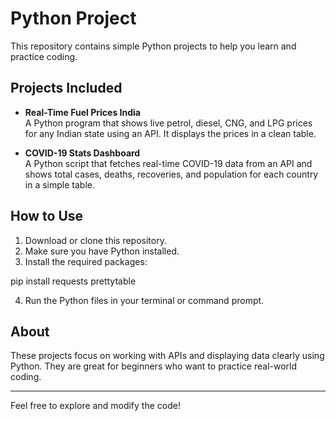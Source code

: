 # Python Project

This repository contains simple Python projects to help you learn and practice coding.

## Projects Included

- **Real-Time Fuel Prices India**  
  A Python program that shows live petrol, diesel, CNG, and LPG prices for any Indian state using an API. It displays the prices in a clean table.

- **COVID-19 Stats Dashboard**  
  A Python script that fetches real-time COVID-19 data from an API and shows total cases, deaths, recoveries, and population for each country in a simple table.

## How to Use

1. Download or clone this repository.
2. Make sure you have Python installed.
3. Install the required packages:  

pip install requests prettytable

4. Run the Python files in your terminal or command prompt.

## About

These projects focus on working with APIs and displaying data clearly using Python. They are great for beginners who want to practice real-world coding.

---

Feel free to explore and modify the code!

